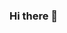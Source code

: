 ### Hi there 👋

<!--
**mahbub-rahman/mahbub-rahman** is a ✨ _special_ ✨ repository because its `README.md` (this file) appears on your GitHub profile.


# Connect-Me

- 👋 Hi, I’m Mahbubur Rahman
- 👀 I’m interested in Mobile Application Development 
- 🌱 I’m currently learning how to optimize and structured application architecture 
- 📫 How to reach me @mahbub-rahman07 

-->
